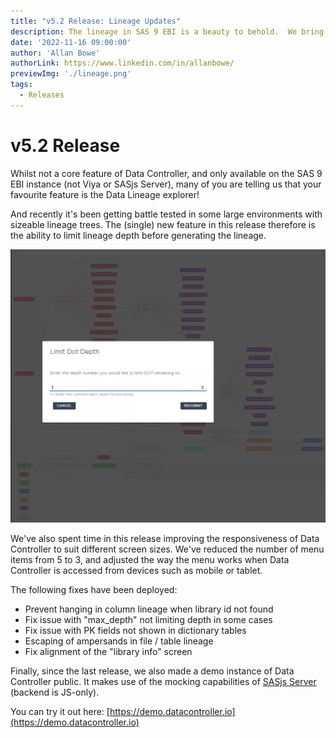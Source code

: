 ```yaml
---
title: "v5.2 Release: Lineage Updates"
description: The lineage in SAS 9 EBI is a beauty to behold.  We bring it to your browser, and it's now better than ever!
date: '2022-11-16 09:00:00'
author: 'Allan Bowe'
authorLink: https://www.linkedin.com/in/allanbowe/
previewImg: './lineage.png'
tags:
  - Releases
---
```


# v5.2 Release

Whilst not a core feature of Data Controller, and only available on the SAS 9 EBI instance (not Viya or SASjs Server), many of you are telling us that your favourite feature is the Data Lineage explorer!

And recently it's been getting battle tested in some large environments with sizeable lineage trees. The (single) new feature in this release therefore is the ability to limit lineage depth before generating the lineage.

![](collineage.png)

We've also spent time in this release improving the responsiveness of Data Controller to suit different screen sizes. We've reduced the number of menu items from 5 to 3, and adjusted the way the menu works when Data Controller is accessed from devices such as mobile or tablet.

The following fixes have been deployed:

* Prevent hanging in column lineage when library id not found
* Fix issue with "max_depth" not limiting depth in some cases
* Fix issue with PK fields not shown in dictionary tables
* Escaping of ampersands in file / table lineage
* Fix alignment of the "library info" screen

Finally, since the last release, we also made a demo instance of Data Controller public.  It makes use of the mocking capabilities of [SASjs Server](https://server.sasjs.io) (backend is JS-only).

You can try it out here: [https://demo.datacontroller.io](https://demo.datacontroller.io)


